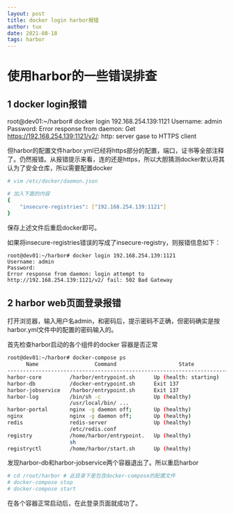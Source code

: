 ```yaml
---
layout: post
title: docker login harbor报错
author: tux
date: 2021-08-18
tags: harbor
---
```


# 使用harbor的一些错误排查

## 1 docker login报错

root@dev01:~/harbor# docker login 192.168.254.139:1121
Username: admin
Password: 
Error response from daemon: Get https://192.168.254.139:1121/v2/: http: server gase to HTTPS client

但harbor的配置文件harbor.yml已经将https部分的配置，端口，证书等全部注释了。仍然报错。从报错提示来看，连的还是https，所以大胆猜测docker默认将其认为了安全仓库，所以需要配置docker

```bash
# vim /etc/docker/daemon.json

# 加入下面的内容
{
	"insecure-registries": ["192.168.254.139:1121"]
}
```
保存上述文件后重启docker即可。

如果将insecure-registries错误的写成了insecure-registry，则报错信息如下：

```
root@dev01:~/harbor# docker login 192.168.254.139:1121
Username: admin
Password: 
Error response from daemon: login attempt to http://192.168.254.139:1121/v2/ fail: 502 Bad Gateway
```
## 2 harbor web页面登录报错

打开浏览器，输入用户名admin，和密码后，提示密码不正确，但密码确实是按harbor.yml文件中的配置的密码输入的。

首先检查harbor启动的各个组件的docker 容器是否正常
```bash
root@dev01:~/harbor# docker-compose ps
      Name                  Command                    State                    P
---------------------------------------------------------------------------------
harbor-core         /harbor/entrypoint.sh      Up (health: starting)             
harbor-db           /docker-entrypoint.sh      Exit 137                          
harbor-jobservice   /harbor/entrypoint.sh      Exit 137                          
harbor-log          /bin/sh -c                 Up (healthy)            127.0.0.1:
                    /usr/local/bin/ ...                                p         
harbor-portal       nginx -g daemon off;       Up (healthy)            8080/tcp  
nginx               nginx -g daemon off;       Up (healthy)            0.0.0.0:11
redis               redis-server               Up (healthy)            6379/tcp  
                    /etc/redis.conf                                              
registry            /home/harbor/entrypoint.   Up (healthy)            5000/tcp  
                    sh                                                           
registryctl         /home/harbor/start.sh      Up (healthy)
```
发现harbor-db和harbor-jobservice两个容器退出了。所以重启harbor
```bash
# cd /root/harbor # 此目录下是包含docker-compose的配置文件
# docker-compose stop
# docker-compose start
```
在各个容器正常启动后，在此登录页面就成功了。
